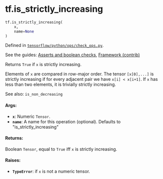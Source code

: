 <div itemscope itemtype="http://developers.google.com/ReferenceObject">
<meta itemprop="name" content="tf.is_strictly_increasing" />
</div>

# tf.is_strictly_increasing

``` python
tf.is_strictly_increasing(
    x,
    name=None
)
```



Defined in [`tensorflow/python/ops/check_ops.py`](https://www.tensorflow.org/code/tensorflow/python/ops/check_ops.py).

See the guides: [Asserts and boolean checks](../../../api_guides/python/check_ops.md), [Framework (contrib)](../../../api_guides/python/contrib.framework.md)

Returns `True` if `x` is strictly increasing.

Elements of `x` are compared in row-major order.  The tensor `[x[0],...]`
is strictly increasing if for every adjacent pair we have `x[i] < x[i+1]`.
If `x` has less than two elements, it is trivially strictly increasing.

See also:  `is_non_decreasing`

#### Args:

* <b>`x`</b>: Numeric `Tensor`.
* <b>`name`</b>: A name for this operation (optional).
    Defaults to "is_strictly_increasing"


#### Returns:

Boolean `Tensor`, equal to `True` iff `x` is strictly increasing.


#### Raises:

* <b>`TypeError`</b>: if `x` is not a numeric tensor.